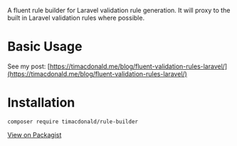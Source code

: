 A fluent rule builder for Laravel validation rule generation. It will proxy to the built in Laravel validation rules where possible.

# Basic Usage

See my post: [https://timacdonald.me/blog/fluent-validation-rules-laravel/](https://timacdonald.me/blog/fluent-validation-rules-laravel/)

# Installation

`composer require timacdonald/rule-builder`

[View on Packagist](https://packagist.org/packages/timacdonald/rule-builder)
